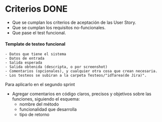 # Criterios DONE

- Que se cumplan los criterios de aceptación de las User Story.
- Que se cumplan los requisitos no-funcionales.
- Que pase el test funcional.

#### Template de testeo funcional

    - Datos que tiene el sistema
    - Datos de entrada
    - Salida esperada
    - Salida obtenida (descripta, o por screenshot)
    - Comentarios (opcionales), y cualquier otra cosa que crean necesaria.
    - Los testeos se subiran a la carpeta Testeos/"idTarea(de Jira)".

Para aplicarlo en el segundo sprint

- Agregar comentarios en código claros, precisos y objetivos sobre las funciones, siguiendo el esquema:
  - nombre del método
  - funcionalidad que desarrolla
  - tipo de retorno
